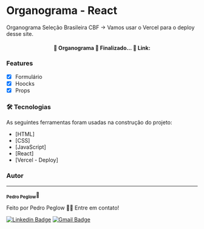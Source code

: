 # Organograma - React

Organograma Seleção Brasileira CBF -> Vamos usar o Vercel para o deploy desse site.

<h4 align="center"> 
	🏁  Organograma 🚀 Finalizado...  🏁
	Link: 
</h4>

### Features

- [x] Formulário
- [x] Hoocks
- [x] Props

### 🛠 Tecnologias

As seguintes ferramentas foram usadas na construção do projeto:

- [HTML]
- [CSS]
- [JavaScript]
- [React]
- [Vercel - Deploy]

### Autor

---

<sub><b>Pedro Peglow</b></sub>🚀

Feito por Pedro Peglow 👋🏽 Entre em contato!

[![Linkedin Badge](https://img.shields.io/badge/-Pedro-blue?style=flat-square&logo=Linkedin&logoColor=white&link=https://www.linkedin.com/in/pedro-peglow/)](https://www.linkedin.com/in/pedro-peglow/)
[![Gmail Badge](https://img.shields.io/badge/-pedropeglowm@gmail.com-c14438?style=flat-square&logo=Gmail&logoColor=white&link=mailto:pedropeglowm@gmail.com)](mailto:pedropeglowm@gmail.com)
